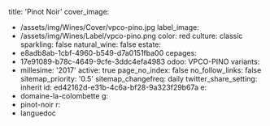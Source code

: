 title: 'Pinot Noir'
cover_image:
  - /assets/img/Wines/Cover/vpco-pino.jpg
label_image:
  - /assets/img/Wines/Label/vpco-pino.png
color: red
culture: classic
sparkling: false
natural_wine: false
estate:
  - e8adb8ab-1cbf-4960-b549-d7a0151fba00
cepages:
  - 17e91089-b78c-4649-9cfe-3ddc4efa4983
odoo: VPCO-PINO
variants:
  -
    millesime: '2017'
    active: true
page_no_index: false
no_follow_links: false
sitemap_priority: '0.5'
sitemap_changefreq: daily
twitter_share_setting: inherit
id: ed42162d-e31b-4c6a-bf28-9a323f29b67a
e:
  - domaine-la-colombette
g:
  - pinot-noir
r:
  - languedoc
